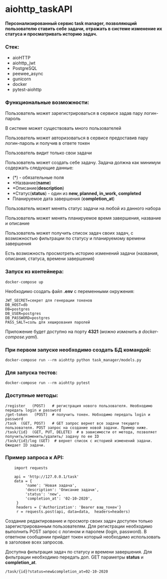 # aiohttp_taskAPI
#### Персонализированный сервис task manager, позволяющий пользователю ставить себе задачи, отражать в системе изменение их статуса и просматривать историю задач.

### Стек:
- aioHTTP
- aiohttp_jwt
- PostgreSQL
- peewee_async
- gunicorn
- docker
- pytest-aiohttp

### Функциональные возможности:
Пользователь может зарегистрироваться в сервисе задав пару логин-пароль

В системе может существовать много пользователей

Пользователь может авторизоваться в сервисе предоставив пару логин-пароль и получив в ответе токен

Пользователь видит только свои задачи

Пользователь может создать себе задачу. Задача должна как минимум содержать следующие данные:

- (*) - обязательные поля
- *Название(**name**)
- *Описание(**description**)
- *Статус(**status**) - один из **new, planned, in_work, сompleted**
- Планируемое дата завершения (**completion_at**)

Пользователь может менять статус задачи на любой из данного набора

Пользователь может менять планируемое время завершения, название и описание

Пользователь может получить список задач своих задач, с возможностью фильтрации по статусу и планируемому времени завершения

Есть возможность просмотреть историю изменений задачи (названия, описания, статуса, времени завершения)

### Запуск из контейнера:
``` docker-compose up ```

Необходимо создать файл **.env** с переменными окружения:
``` 
JWT_SECRET=секрет для генерации токенов
DB_HOST=db
DB=postgres
DB_USER=postgres
DB_PASSWORD=postgres
PASS_SALT=соль для хеширования паролей
```

Приложение будет доступно на порту **4321** (*можно изменить в docker-compose.yaml*).

### При первом запуске необходимо создать БД командой:
``` docker-compose run --rm aiohttp python task_manager/models.py ```

### Для запуска тестов:
``` docker-compose run --rm aiohttp pytest ```

### Доступные методы:
```
/register   (POST)   # регистрация нового пользователя. Необходимо передать login и password
/get-token   (POST)  # получить токен. Нобходимо передать login и password
/task  (GET, POST)   # GET запрос вернет все задачи текущего пользователя. POST запрос на создание новой задачи. Пример ниже.
/task/{id}  (GET, PUT, DELETE)  # в зависимости от метода, позволяет получить/изменить/удалить/ задачу по ее ID
/task/{id}/log (GET)  # вернет список с историей изменений задачи. Ожидает ID задачи.
```

### Пример запроса к API:
```
    import requests
    
    api = 'http://127.0.0.1/task'
    data = {
         'name': 'Новая задача',
         'description': 'Описание задачи',
         'status': 'new',
         'completion_at': '02-10-2020',
     }
     headers = {'Authorization': 'Bearer ваш_токен'}
     r = requests.post(api, data=data,  headers=headers)
```
Создание редактирование и просмотр своих задач доступен только зарегистрированным пользователям. 
Для регистрации необходимо выполнить POST запрос с логином и паролем (login, password). 
В ответном сообщении прийдет токен который необходимо использовать в заголовке всех запросов.

Доступна фильтрация задач по статусу и времени завершения. 
Для фильтрации необходимо передать доп. GET параметры **status** и **completion_at**.
```
/task/{id}?status=new&completion_at=02-10-2020
```
